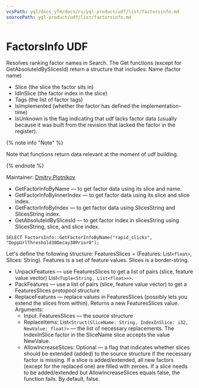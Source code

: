 ```yaml
---
vcsPath: yql/docs_yfm/docs/ru/yql-product/udf/list/factorsinfo.md
sourcePath: yql-product/udf/list/factorsinfo.md
---
```

# FactorsInfo UDF
Resolves ranking factor names in Search. The Get functions (except for GetAbsoluteIdBySlicesId) return a structure that includes: Name (factor name)
* Slice (the slice the factor sits in)
* IdInSlice (the factor index in the slice)
* Tags (the list of factor tags)
* IsImplemented (whether the factor has defined the implementation-time)
* IsUnknown is the flag indicating that udf lacks factor data (usually because it was built from the revision that lacked the factor in the register).

{% note info "Note" %}

Note that functions return data relevant at the moment of udf building.

{% endnote %}

Maintainer: <a href="https://staff.yandex-team.ru/lightater">Dmitry Plotnikov</a>


* GetFactorInfoByName — to get factor data using its slice and name.
* GetFactorInfoByInnerIndex — to get factor data using its slice and slice index.
* GetFactorInfoByIndex — to get factor data using SlicesString and SlicesString index.
* GetAbsoluteIdBySlicesId — to get factor index in slicesString using SlicesString, slice, and slice index.

<!--Examples:

* <https://cluster-name.yql/Operations/XUQ2yQlcTmE55MX5jUDnUxd_r5ZUngjzrnxxKv7CvcM=>-->

```
SELECT FactorsInfo::GetFactorInfoByName("rapid_clicks", "DoppUrlThreshold30Decay30Prior0");
```

Let's define the following structure: FeaturesSlices = (Features: List`<float>`, Slices: String). Features is a set of feature values. Slices is a border-string.

* UnpackFeatures — use FeaturesSlices to get a list of pairs (slice, feature value vector) List`<Tuple<String, List<float>>>`.
* PackFeatures — use a list of pairs (slice, feature value vector) to get a FeaturesSlices protopool structure
* ReplaceFeatures — replace values in FeaturesSlices (possibly lets you extend the slices from within). Returns a new FeaturesSlices value. Arguments:
   - Input: FeaturesSlices — the source structure
   - ReplaceItems: List`<Struct(SliceName: String, IndexInSlice: i32, NewValue: float)>` — the list of necessary replacements. The IndexInSlice factor in the SliceName slice accepts the value NewValue.
   - AllowIncreaseSlices: Optional<bool> — a flag that indicates whether slices should be extended (added) to the source structure if the necessary factor is missing. If a slice is added/extended, all new factors (except for the replaced one) are filled with zeroes. If a slice needs to be added/extended but AllowIncreaseSlices equals false, the function fails. By default, false.

<!--Examples:

* <https://cluster-name.yql/Operations/XwRvsGim9dl0V8c2VC6JksZHDygN4_f2MyOjcsUs8z0=>-->

